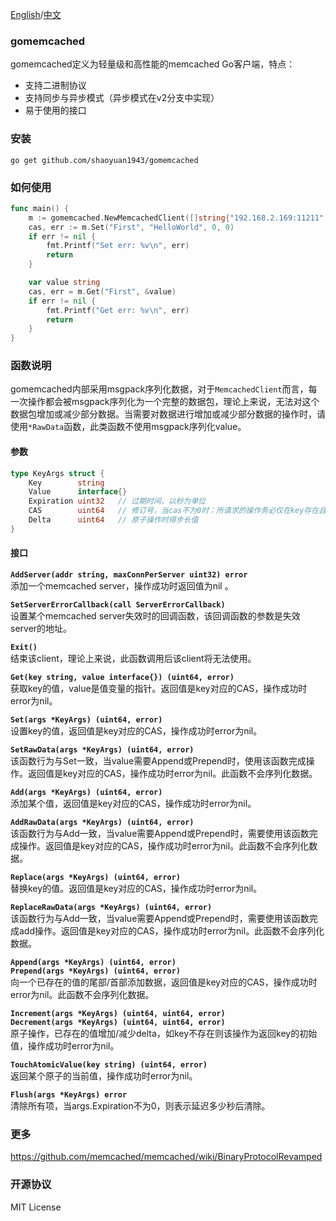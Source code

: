 [English](./README-en.md)/[中文](./README.md)

### gomemcached
gomemcached定义为轻量级和高性能的memcached Go客户端，特点：  
* 支持二进制协议  
* 支持同步与异步模式（异步模式在v2分支中实现）  
* 易于使用的接口    

### 安装
```go get github.com/shaoyuan1943/gomemcached```

### 如何使用
``` go
func main() {
    m := gomemcached.NewMemcachedClient([]string{"192.168.2.169:11211", []string{"192.168.2.169:112120"}})
    cas, err := m.Set("First", "HelloWorld", 0, 0)
    if err != nil {
        fmt.Printf("Set err: %v\n", err)
        return
    }

    var value string
    cas, err = m.Get("First", &value)
    if err != nil {
        fmt.Printf("Get err: %v\n", err)
        return
    }
}
```

### 函数说明 
gomemcached内部采用msgpack序列化数据，对于`MemcachedClient`而言，每一次操作都会被msgpack序列化为一个完整的数据包，理论上来说，无法对这个数据包增加或减少部分数据。当需要对数据进行增加或减少部分数据的操作时，请使用`*RawData`函数，此类函数不使用msgpack序列化value。  

#### 参数
``` go
type KeyArgs struct {
	Key        string   
	Value      interface{}
	Expiration uint32   // 过期时间，以秒为单位
	CAS        uint64   // 修订号，当cas不为0时：所请求的操作务必仅在key存在且CAS值与提供的值相同时成功
	Delta      uint64   // 原子操作时得步长值
}
```  

#### 接口
**`AddServer(addr string, maxConnPerServer uint32) error`**  
添加一个memcached server，操作成功时返回值为nil 。

**`SetServerErrorCallback(call ServerErrorCallback)`**  
设置某个memcached server失效时的回调函数，该回调函数的参数是失效server的地址。  

**`Exit()`**  
结束该client，理论上来说，此函数调用后该client将无法使用。  

**`Get(key string, value interface{}) (uint64, error)`**  
获取key的值，value是值变量的指针。返回值是key对应的CAS，操作成功时error为nil。  

**`Set(args *KeyArgs) (uint64, error)`**   
设置key的值，返回值是key对应的CAS，操作成功时error为nil。  

**`SetRawData(args *KeyArgs) (uint64, error)`**  
该函数行为与Set一致，当value需要Append或Prepend时，使用该函数完成操作。返回值是key对应的CAS，操作成功时error为nil。此函数不会序列化数据。

**`Add(args *KeyArgs) (uint64, error)`**  
添加某个值，返回值是key对应的CAS，操作成功时error为nil。

**`AddRawData(args *KeyArgs) (uint64, error)`**  
该函数行为与Add一致，当value需要Append或Prepend时，需要使用该函数完成操作。返回值是key对应的CAS，操作成功时error为nil。此函数不会序列化数据。

**`Replace(args *KeyArgs) (uint64, error)`**  
替换key的值。返回值是key对应的CAS，操作成功时error为nil。

**`ReplaceRawData(args *KeyArgs) (uint64, error)`**  
该函数行为与Add一致，当value需要Append或Prepend时，需要使用该函数完成add操作。返回值是key对应的CAS，操作成功时error为nil。此函数不会序列化数据。

**`Append(args *KeyArgs) (uint64, error)`  
`Prepend(args *KeyArgs) (uint64, error)`**  
向一个已存在的值的尾部/首部添加数据，返回值是key对应的CAS，操作成功时error为nil。此函数不会序列化数据。  

**`Increment(args *KeyArgs) (uint64, uint64, error)`**  
**`Decrement(args *KeyArgs) (uint64, uint64, error)`**    
原子操作，已存在的值增加/减少delta，如key不存在则该操作为返回key的初始值，操作成功时error为nil。   

**`TouchAtomicValue(key string) (uint64, error)`**  
返回某个原子的当前值，操作成功时error为nil。

**`Flush(args *KeyArgs) error`**  
清除所有项，当args.Expiration不为0，则表示延迟多少秒后清除。  

### 更多
https://github.com/memcached/memcached/wiki/BinaryProtocolRevamped

### 开源协议
MIT License